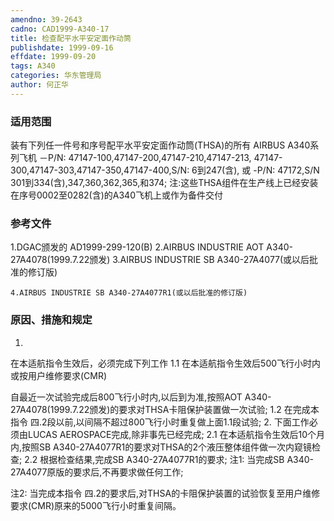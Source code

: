 ```yaml
---
amendno: 39-2643
cadno: CAD1999-A340-17
title: 检查配平水平安定面作动筒
publishdate: 1999-09-16
effdate: 1999-09-20
tags: A340
categories: 华东管理局
author: 何正华
---
```


### 适用范围 
装有下列任一件号和序号配平水平安定面作动筒(THSA)的所有
AIRBUS A340系列飞机      －P/N: 47147-100,47147-200,47147-210,47147-213,      47147-300,47147-303,47147-350,47147-400,S/N: 6到247(含),
或      -P/N: 47172,S/N 301到334(含),347,360,362,365,和374;    注:这些THSA组件在生产线上已经安装在序号0002至0282(含)的A340飞机上或作为备件交付

### 参考文件
1.DGAC颁发的 AD1999-299-120(B) 
    2.AIRBUS INDUSTRIE AOT A340-27A4078(1999.7.22颁发) 
    3.AIRBUS INDUSTRIE SB A340-27A4077(或以后批准的修订版) 

    4.AIRBUS INDUSTRIE SB A340-27A4077R1(或以后批准的修订版) 

### 原因、措施和规定 
1.
在本适航指令生效后，必须完成下列工作 
1.1
 在本适航指令生效后500飞行小时内或按用户维修要求(CMR)

  
自最近一次试验完成后800飞行小时内,以后到为准,按照AOT A340-27A4078(1999.7.22颁发)的要求对THSA卡阻保护装置做一次试验; 
1.2
 在完成本指令
四.2段以前,以间隔不超过800飞行小时重复做上面1.1段试验; 
2. 下面工作必须由LUCAS AEROSPACE完成,除非事先已经完成; 
2.1
 在本适航指令生效后10个月内,按照SB A340-27A4077R1的要求对THSA的2个液压整体组件做一次内窥镜检查; 
2.2
 根据检查结果,完成SB A340-27A4077R1的要求;     注1: 当完成SB A340-27A4077原版的要求后,不再要求做任何工作; 

注2: 当完成本指令
四.2的要求后,对THSA的卡阻保护装置的试验恢复至用户维修要求(CMR)原来的5000飞行小时重复间隔。
